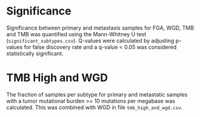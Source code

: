 # Significance
Significance between primary and metastasis samples for FGA, WGD, TMB and TMB was quantified using the Mann-Whitney U test (`significant_subtypes.csv`). Q-values were calculated by adjusting p-values for false discovery rate and a q-value < 0.05 was considered statistically significant.

# TMB High and WGD
The fraction of samples per subtype for primary and metastatic samples with a tumor mutational burden >= 10 mutations per megabase was calculated. This was combined with WGD in file `tmb_high_and_wgd.csv`.
